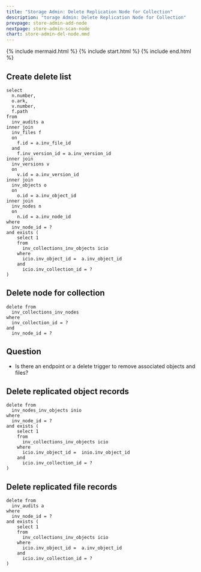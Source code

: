 ```yaml
---
title: "Storage Admin: Delete Replication Node for Collection"
description: "torage Admin: Delete Replication Node for Collection"
prevpage: store-admin-add-node
nextpage: store-admin-scan-node
chart: store-admin-del-node.mmd
---
```


{% include mermaid.html %}
{% include start.html %}
{% include end.html %}

## Create delete list
```
select
  n.number,
  o.ark,
  v.number,
  f.path
from
  inv_audits a
inner join 
  inv_files f
  on 
    f.id = a.inv_file_id
  and 
    f.inv_version_id = a.inv_version_id
inner join
  inv_versions v
  on
    v.id = a.inv_version_id
inner join
  inv_objects o
  on
    o.id = a.inv_object_id
inner join
  inv_nodes n
  on
    n.id = a.inv_node_id
where
  inv_node_id = ?
and exists (
    select 1
    from 
      inv_collections_inv_objects icio
    where
      icio.inv_object_id =  a.inv_object_id
    and
      icio.inv_collection_id = ?
)

```
## Delete node for collection

```
delete from
  inv_collections_inv_nodes 
where
  inv_collection_id = ?
and
  inv_node_id = ?
```

## Question
- Is there an endpoint or a delete trigger to remove associated objects and files?

## Delete replicated object records
```
delete from 
  inv_nodes_inv_objects inio
where
  inv_node_id = ?
and exists (
    select 1
    from 
      inv_collections_inv_objects icio
    where
      icio.inv_object_id =  inio.inv_object_id
    and
      icio.inv_collection_id = ?
)
```

## Delete replicated file records
```
delete from 
  inv_audits a
where
  inv_node_id = ?
and exists (
    select 1
    from 
      inv_collections_inv_objects icio
    where
      icio.inv_object_id =  a.inv_object_id
    and
      icio.inv_collection_id = ?
)
```